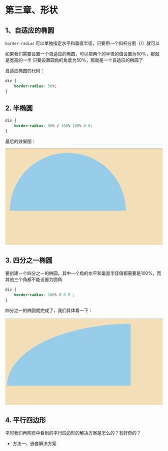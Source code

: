 # 第三章、形状

## 1、自适应的椭圆

`border-radius` 可以单独指定水平和垂直半径，只要用一个斜杆分割（/）就可以

如果我们需要设置一个自适应的椭圆，可以把两个的半径的值设置为50%，那就是宽高的一半
只要设置圆角的角度为50%，那就是一个自适应的椭圆了

自适应椭圆的代码：
```css
div {
    border-radius: 50%;
}
```

## 2. 半椭圆

```css
div {
    border-radius: 50% / 100% 100% 0 0;
}

```

最后的效果图：
![半椭圆效果](https://github.com/everast2015/web-readed-books/blob/master/css-secret/img/chapter2/3-1.png)

## 3. 四分之一椭圆

要创建一个四分之一的椭圆，其中一个角的水平和垂直半径值都需要是100%，而其他三个角都不能设置为圆角

```css
div {
    border-radius: 100% 0 0 0 ;
}

```

四分之一的椭圆就完成了，我们具体看一下：

![半椭圆效果](https://github.com/everast2015/web-readed-books/blob/master/css-secret/img/chapter2/3-2.png)

## 4. 平行四边形

平时我们再网页中看到的平行四边形的解决方案是怎么的？有好奇的？

* 方法一、嵌套解决方案

